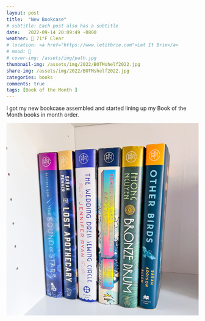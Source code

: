 ```yaml
---
layout: post
title:  "New Bookcase"
# subtitle: Each post also has a subtitle
date:   2022-09-14 20:09:49 -0800
weather: 🔆 71°F Clear
# location: <a href="https://www.letitbrie.com">Let It Brie</a>
# mood: 🥰 
# cover-img: /assets/img/path.jpg
thumbnail-img: /assets/img/2022/BOTMshelf2022.jpg
share-img: /assets/img/2022/BOTMshelf2022.jpg
categories: books
comments: true
tags: [Book of the Month ]
---
```


I got my new bookcase assembled and started lining up my Book of the Month books in month order. 

![Book of the Month Shelf](/assets/img/2022/BOTMshelf2022.jpg)